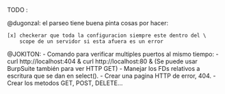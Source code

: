TODO :

@dugonzal:
    el parseo tiene buena pinta cosas por hacer:

    [x] checkerar que toda la configuracion siempre este dentro del \
        scope de un servidor si esta afuera es un error

@JOKITON:
    - Comando para verificar multiples puertos al mismo tiempo:
        - curl http://localhost:404 & curl http://localhost:80 &
        (Se puede usar BurpSuite también para ver HTTP GET)
    - Manejar los FDs relativos a escritura que se dan en select().
    - Crear una pagina HTTP de error, 404.
    - Crear los metodos GET, POST, DELETE...
